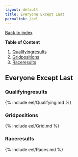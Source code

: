 ```yaml
---
layout: default
title: Everyone Except Last
permalink: /eel
---
```


[Back to index](/F1_2025_Different_Point_Systems/)

**Table of Content**
1. [Qualifyingresults](/F1_2025_Different_Point_Systems/eel/#Q)
2. [Gridpositions](/F1_2025_Different_Point_Systems/eel/#G)
3. [Raceresults](/F1_2025_Different_Point_Systems/eel/#wo)

## Everyone Except Last

### <a id="Q"></a>Qualifyingresults

{% include eel/Qualifying.md %}

### <a id="G"></a>Gridpositions

{% include eel/Grid.md %}

### <a id="wo"></a>Raceresults

{% include eel/Races.md %}
